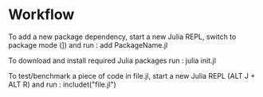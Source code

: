 # Workflow

To add a new package dependency, start a new Julia REPL, switch to package mode (]) and run :
add PackageName.jl

To download and install required Julia packages run :
julia init.jl

To test/benchmark a piece of code in file.jl, start a new Julia REPL (ALT J + ALT R) and run :
includet("file.jl")